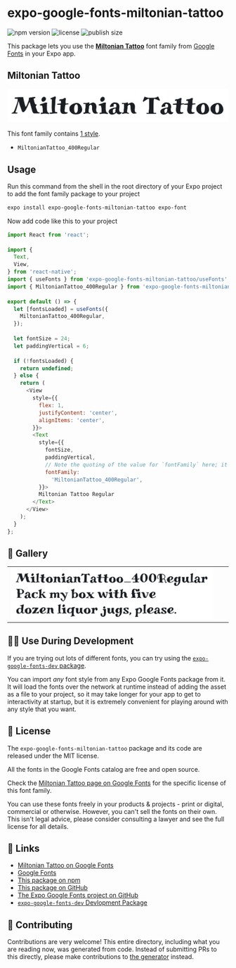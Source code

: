# expo-google-fonts-miltonian-tattoo

![npm version](https://flat.badgen.net/npm/v/expo-google-fonts-miltonian-tattoo)
![license](https://flat.badgen.net/github/license/expo/google-fonts)
![publish size](https://flat.badgen.net/packagephobia/install/expo-google-fonts-miltonian-tattoo)

This package lets you use the [**Miltonian Tattoo**](https://fonts.google.com/specimen/Miltonian+Tattoo) font family from [Google Fonts](https://fonts.google.com/) in your Expo app.

## Miltonian Tattoo

![Miltonian Tattoo](./font-family.png)

This font family contains [1 style](#-gallery).

- `MiltonianTattoo_400Regular`

## Usage

Run this command from the shell in the root directory of your Expo project to add the font family package to your project
```sh
expo install expo-google-fonts-miltonian-tattoo expo-font
```

Now add code like this to your project
```js
import React from 'react';

import {
  Text,
  View,
} from 'react-native';
import { useFonts } from 'expo-google-fonts-miltonian-tattoo/useFonts';
import { MiltonianTattoo_400Regular } from 'expo-google-fonts-miltonian-tattoo/400Regular';

export default () => {
  let [fontsLoaded] = useFonts({
    MiltonianTattoo_400Regular,
  });

  let fontSize = 24;
  let paddingVertical = 6;

  if (!fontsLoaded) {
    return undefined;
  } else {
    return (
      <View
        style={{
          flex: 1,
          justifyContent: 'center',
          alignItems: 'center',
        }}>
        <Text
          style={{
            fontSize,
            paddingVertical,
            // Note the quoting of the value for `fontFamily` here; it expects a string!
            fontFamily:
              'MiltonianTattoo_400Regular',
          }}>
          Miltonian Tattoo Regular
        </Text>
      </View>
    );
  }
};

```

## 🔡 Gallery


||||
|-|-|-|
|![MiltonianTattoo_400Regular](.//400Regular/MiltonianTattoo_400Regular.ttf.png)||||


## 👩‍💻 Use During Development

If you are trying out lots of different fonts, you can try using the [`expo-google-fonts-dev` package](https://github.com/freeboub/google-fonts/tree/master/font-packages/dev#readme).

You can import *any* font style from any Expo Google Fonts package from it. It will load the fonts
over the network at runtime instead of adding the asset as a file to your project, so it may take longer
for your app to get to interactivity at startup, but it is extremely convenient
for playing around with any style that you want.

## 📖 License

The `expo-google-fonts-miltonian-tattoo` package and its code are released under the MIT license.

All the fonts in the Google Fonts catalog are free and open source.

Check the [Miltonian Tattoo page on Google Fonts](https://fonts.google.com/specimen/Miltonian+Tattoo) for the specific license of this font family.

You can use these fonts freely in your products & projects - print or digital, commercial or otherwise. However, you can't sell the fonts on their own. This isn't legal advice, please consider consulting a lawyer and see the full license for all details.

## 🔗 Links

- [Miltonian Tattoo on Google Fonts](https://fonts.google.com/specimen/Miltonian+Tattoo)
- [Google Fonts](https://fonts.google.com/)
- [This package on npm](https://www.npmjs.com/package/expo-google-fonts-miltonian-tattoo)
- [This package on GitHub](https://github.com/freeboub/google-fonts/tree/master/font-packages/miltonian-tattoo)
- [The Expo Google Fonts project on GitHub](https://github.com/freeboub/google-fonts)
- [`expo-google-fonts-dev` Devlopment Package](https://github.com/freeboub/google-fonts/tree/master/font-packages/dev)

## 🤝 Contributing

Contributions are very welcome! This entire directory, including what you are reading now, was generated from code. Instead of submitting PRs to this directly, please make contributions to [the generator](https://github.com/freeboub/google-fonts/tree/master/packages/generator) instead.
